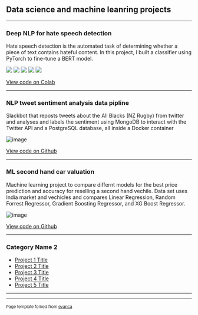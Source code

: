 ## Data science and machine leanring projects

---

### Deep NLP for hate speech detection

Hate speech detection is the automated task of determining whether a piece of text contains hateful content. In this project, I built a classifier using PyTorch to fine-tune a BERT model.

[![](https://img.shields.io/badge/Python-white?logo=Python)](#) [![](https://img.shields.io/badge/Jupyter-white?logo=Jupyter)](#) [![](https://img.shields.io/badge/PyTorch-white?logo=pytorch)](#) [![](https://img.shields.io/badge/Twitter-white?logo=Twitter)](#) [![](https://img.shields.io/badge/HuggingFace_Transformers-white?logo=huggingface)](#)

[View code on Colab](https://colab.research.google.com/drive/1pbPH_qMmtkPhsSaKDII-JMvUhtIRFDNI?usp=sharing)

---

### NLP tweet sentiment analysis data pipline 

Slackbot that reposts tweets about the All Blacks (NZ Rugby) from twitter and analyses and labels the sentiment using MongoDB to interact with the Twitter API and a PostgreSQL database, all inside a Docker container

![image](https://user-images.githubusercontent.com/105222741/216148400-a96b278a-2a97-4796-b58c-cb05f5ae8d85.png)

[View code on Github](https://github.com/Nathan-Austin/twitter_slackbot_with-sentiment_analysis)

---
### ML second hand car valuation

Machine learning project to compare differnt models for the best price prediction and accuracy for reselling a second hand vechile. Data set uses India market and vechicles and compares Linear Regression, Random Forrest Regressor, Gradient Boosting Regressor, and XG Boost Regressor.


![image](https://user-images.githubusercontent.com/105222741/233102618-d3056715-ee87-4a64-a2fb-1523fbe7011b.png)

[View code on Github](https://github.com/Nathan-Austin/Machine_Learning_projects/tree/main/Car_price_prediction)


---

### Category Name 2

- [Project 1 Title](http://example.com/)
- [Project 2 Title](http://example.com/)
- [Project 3 Title](http://example.com/)
- [Project 4 Title](http://example.com/)
- [Project 5 Title](http://example.com/)

---




---
<p style="font-size:11px">Page template forked from <a href="https://github.com/evanca/quick-portfolio">evanca</a></p>
<!-- Remove above link if you don't want to attibute -->
